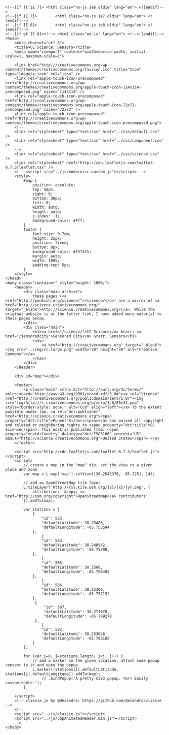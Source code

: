 <!doctype html>
    <!--[if lt IE 7]> <html class="no-js ie6 oldie" lang="en"> <![endif]-->
    <!--[if IE 7]>        <html class="no-js ie7 oldie" lang="en"> <![endif]-->
    <!--[if IE 8]>        <html class="no-js ie8 oldie" lang="en"> <![endif]-->
    <!--[if gt IE 8]><!--> <html class="no-js" lang="en"> <!--<![endif]-->
    <head>
        <meta charset="utf-8">
        <title>CC Science: Sensors</title>
        <meta name="viewport" content="width=device-width, initial-scale=1, maximum-scale=1">

        <link href="http://creativecommons.org/wp-content/themes/creativecommons.org/favicon.ico" title="Icon" type="image/x-icon" rel="icon" />
        <link rel="apple-touch-icon-precomposed" href="http://creativecommons.org/wp-content/themes/creativecommons.org/apple-touch-icon-114x114-precomposed.png" sizes="114x114" />
        <link rel="apple-touch-icon-precomposed" href="http://creativecommons.org/wp-content/themes/creativecommons.org/apple-touch-icon-72x72-precomposed.png" sizes="72x72" />
        <link rel="apple-touch-icon-precomposed" href="http://creativecommons.org/wp-content/themes/creativecommons.org/apple-touch-icon-precomposed.png">
        <!--
        <link rel="stylesheet" type="text/css" href="../css/default.css" />
        <link rel="stylesheet" type="text/css" href="../css/component.css" />
        -->
        <link rel="stylesheet" type="text/css" href="../css/science.css" />
        <link rel="stylesheet" href="http://cdn.leafletjs.com/leaflet-0.7.3/leaflet.css" />
        <!-- <script src="../js/modernizr.custom.js"></script> -->
        <style>
            #map {
                position: absolute;
                top: 58px;
                right: 0;
                bottom: 30px;
                left: 0;
                width: auto;
                height: auto;
                z-index: -1;
                background-color: #fff;
            }
            footer {
                font-size: 0.7em; 
                height: 25px; 
                position: fixed; 
                bottom: 0px; 
                background-color: #f5f5f5;
                margin: auto;
                width: 100%;
                padding-top: 5px;
            }
        </style>
    </head>
    <body class="container" style="height: 100%;">
        <header>
            <div class="main archive">
                these pages (<a href="http://punkish.org/science/">/science/</a>) are a mirror of <a href="http://science.creativecommons.org/" target="_blank">http://science.creativecommons.org/</a>. While the original website is at the latter link, I have added more material to these pages below.
            </div>
            <div class="main">
                <h1><a href="/science/">CC Science</a> &rarr; <a href="/sensoredcity">Sensored City</a> &rarr; Sensors</h1>
                <nav>
                    <a href="http://creativecommons.org" target="_blank"><img src="../img/cc.large.png" width="30" height="30" alt="Creative Commons"></a>
                </nav>
            </div>
        </header>
        
        <div id="map"></div>
        
        <footer>
            <p class="main" xmlns:dct="http://purl.org/dc/terms/" xmlns:vcard="http://www.w3.org/2001/vcard-rdf/3.0#"><a rel="license" href="http://creativecommons.org/publicdomain/zero/1.0/"><img src="img/http://i.creativecommons.org/p/zero/1.0/88x31.png" style="border-style: none;" alt="CC0" align="left"></a> To the extent possible under law, <a rel="dct:publisher" href="http://science.creativecommons.org"><span property="dct:title">Puneet Kishor</span></a> has waived all copyright and related or neighboring rights to <span property="dct:title">CC Science</span>. This work is published from: <span property="vcard:Country" datatype="dct:ISO3166" content="US" about="http://science.creativecommons.org">United States</span>.</p>
        </footer>
        
        <script src="http://cdn.leafletjs.com/leaflet-0.7.3/leaflet.js"></script>
        <script>
            // create a map in the "map" div, set the view to a given place and zoom
            var map = L.map('map').setView([38.2542376, -85.725], 14);
            
            // add an OpenStreetMap tile layer
            L.tileLayer('http://{s}.tile.osm.org/{z}/{x}/{y}.png', {
                attribution: '&copy; <a href="http://osm.org/copyright">OpenStreetMap</a> contributors'
            }).addTo(map);
            
            var stations = [
                {
                    "id": 553,
                    "defaultLatitude": 38.25486, 
                    "defaultLongitude": -85.753594
                }, 
                    {
                    "id": 564,
                    "defaultLatitude": 38.248942, 
                    "defaultLongitude": -85.75788,
                }, 
                    {
                    "id": 565,
                    "defaultLatitude": 38.2566, 
                    "defaultLongitude": -85.756493
                }, 
                    {
                    "id": 566,
                    "defaultLatitude": 38.25306, 
                    "defaultLongitude": -85.757152
                }, 
                 {
                     "id": 567,
                     "defaultLatitude": 38.271078, 
                     "defaultLongitude": -85.789278
                 }, 
                    {
                    "id": 582,
                    "defaultLatitude": 38.253646, 
                    "defaultLongitude": -85.705165
                }
            ];
            
            for (var i=0, j=stations.length; i<j; i++) {
                // add a marker in the given location, attach some popup content to it and open the popup
                L.marker([stations[i].defaultLatitude, stations[i].defaultLongitude]).addTo(map);
                    // .bindPopup('A pretty CSS3 popup. <br> Easily customizable.');
            }
            
        </script>
        <!-- classie.js by @desandro: https://github.com/desandro/classie -->
        <!--
        <script src="../js/classie.js"></script>
        <script src="../js/cbpAnimatedHeader.min.js"></script>
        -->
    </body>
</html>